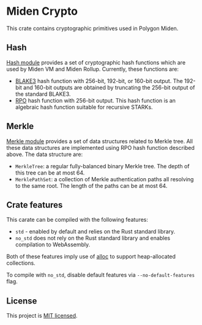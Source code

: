 # Miden Crypto
This crate contains cryptographic primitives used in Polygon Miden.

## Hash
[Hash module](./src/hash) provides a set of cryptographic hash functions which are used by Miden VM and Miden Rollup. Currently, these functions are:

* [BLAKE3](https://github.com/BLAKE3-team/BLAKE3) hash function with 256-bit, 192-bit, or 160-bit output. The 192-bit and 160-bit outputs are obtained by truncating the 256-bit output of the standard BLAKE3.
* [RPO](https://eprint.iacr.org/2022/1577) hash function with 256-bit output. This hash function is an algebraic hash function suitable for recursive STARKs.

## Merkle
[Merkle module](./src/merkle/) provides a set of data structures related to Merkle tree. All these data structures are implemented using RPO hash function described above. The data structure are:

* `MerkleTree`: a regular fully-balanced binary Merkle tree. The depth of this tree can be at most 64.
* `MerklePathSet`: a collection of Merkle authentication paths all resolving to the same root. The length of the paths can be at most 64.

## Crate features
This carate can be compiled with the following features:

* `std` - enabled by default and relies on the Rust standard library.
* `no_std` does not rely on the Rust standard library and enables compilation to WebAssembly.

Both of these features imply use of [alloc](https://doc.rust-lang.org/alloc/) to support heap-allocated collections.

To compile with `no_std`, disable default features via `--no-default-features` flag.

## License
This project is [MIT licensed](./LICENSE).

